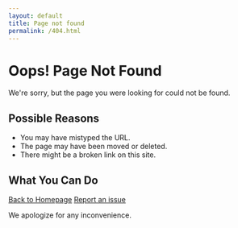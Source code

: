 ```yaml
---
layout: default
title: Page not found
permalink: /404.html
---
```


# Oops! Page Not Found

We're sorry, but the page you were looking for could not be found.

## Possible Reasons

- You may have mistyped the URL.
- The page may have been moved or deleted.
- There might be a broken link on this site.

## What You Can Do

<a href="{{ '/' | prepend: site.baseurl }}" class="btn-404-home">Back to Homepage</a>
<a href="{{ '/contact/#submit-an-issue' | prepend: site.baseurl }}" class="btn-404-report">Report an issue</a>

We apologize for any inconvenience.
